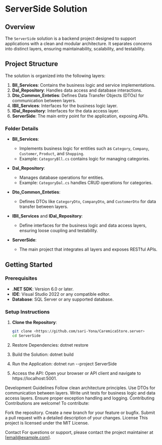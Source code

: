 # ServerSide Solution

## Overview

The `ServerSide` solution is a backend project designed to support applications with a clean and modular architecture. It separates concerns into distinct layers, ensuring maintainability, scalability, and testability.

## Project Structure

The solution is organized into the following layers:

1. **Bll_Services**: Contains the business logic and service implementations.
2. **Dal_Repository**: Handles data access and database interactions.
3. **Dto_Common_Enteties**: Defines Data Transfer Objects (DTOs) for communication between layers.
4. **IBll_Services**: Interfaces for the business logic layer.
5. **IDal_Repository**: Interfaces for the data access layer.
6. **ServerSide**: The main entry point for the application, exposing APIs.

### Folder Details

- **Bll_Services**:
  - Implements business logic for entities such as `Category`, `Company`, `Customer`, `Product`, and `Shopping`.
  - Example: `CategoryBll.cs` contains logic for managing categories.

- **Dal_Repository**:
  - Manages database operations for entities.
  - Example: `CategoryDal.cs` handles CRUD operations for categories.

- **Dto_Common_Enteties**:
  - Defines DTOs like `CategoryDto`, `CompanyDto`, and `CustomerDto` for data transfer between layers.

- **IBll_Services** and **IDal_Repository**:
  - Define interfaces for the business logic and data access layers, ensuring loose coupling and testability.

- **ServerSide**:
  - The main project that integrates all layers and exposes RESTful APIs.

## Getting Started

### Prerequisites

- **.NET SDK**: Version 6.0 or later.
- **IDE**: Visual Studio 2022 or any compatible editor.
- **Database**: SQL Server or any supported database.

### Setup Instructions

1. **Clone the Repository**:
   ```bash
   git clone <https://github.com/sari-Yona/CaremicaStore.server>
   cd ServerSide
2. Restore Dependencies:
   dotnet restore
3. Build the Solution:
  dotnet build
4. Run the Application:
  dotnet run --project ServerSide

5. Access the API:
    Open your browser or API client and navigate to https://localhost:5001.

Development Guidelines
Follow clean architecture principles.
Use DTOs for communication between layers.
Write unit tests for business logic and data access layers.
Ensure proper exception handling and logging.
Contributing
Contributions are welcome! To contribute:

Fork the repository.
Create a new branch for your feature or bugfix.
Submit a pull request with a detailed description of your changes.
License
This project is licensed under the MIT License.

Contact
For questions or support, please contact the project maintainer at [email@example.com].


